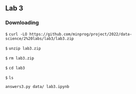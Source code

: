 ## Lab 3

### Downloading

`$` `curl -LO https://github.com/minprog/project/2022/data-science/2%20labs/lab3/lab3.zip`

`$` `unzip lab3.zip`

`$` `rm lab3.zip`

`$` `cd lab3`

`$` `ls`

`answers3.py data/ lab3.ipynb`